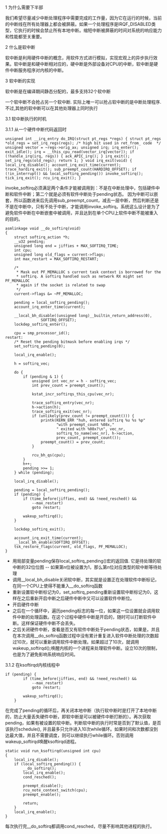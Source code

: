 1 为什么需要下半部

我们希望尽量减少中断处理程序中需要完成的工作量，因为它在运行的时候，当前的中断线在所有处理器上都会被屏蔽。如果一个处理程序是IRQF_DISABLED类型，它执行的时候会禁止所有本地中断。缩短中断被屏蔽的时间对系统的响应能力和性能都至关重要。

2 什么是软中断

软中断是利用硬件中断的概念，用软件方式进行模拟，实现宏观上的异步执行效果。软中断是和硬中断相对应的，硬中断是外部设备对CPU的中断，软中断是硬件中断服务程序对内核的中断。

3 软中断的实现

软中断是在编译期间静态分配的，最多支持32个软中断

一个软中断不会抢占另一个软中断. 实际上唯一可以抢占软中断的是中断处理程序.不过,其他的软中断可以在其他处理器上同时执行

3.1 软中断执行的时机

3.1.1 从一个硬件中断代码返回时

`
unsigned int __irq_entry do_IRQ(struct pt_regs *regs)
{
	struct pt_regs *old_regs = set_irq_regs(regs);
	/* high bit used in ret_from_ code  */
	unsigned vector = ~regs->orig_ax;
	unsigned irq;
	irq_enter();
	exit_idle();
	irq = __this_cpu_read(vector_irq[vector]);
	if (!handle_irq(irq, regs)) {
		ack_APIC_irq();
	}
	irq_exit();
	set_irq_regs(old_regs);
	return 1;
}
void irq_exit(void)
{
	local_irq_disable();
	account_irq_exit_time(current);
	trace_hardirq_exit();
	sub_preempt_count(HARDIRQ_OFFSET);
	if (!in_interrupt() && local_softirq_pending())
		invoke_softirq();
	tick_irq_exit();
	rcu_irq_exit();
}
`

invoke_softirq必须满足两个条件才能被调用到：不是在中断处理中，包括硬件中断和软件中断；第二个就是必须有软件中断处于pending状态。
因为中断可以嵌套，所以函数进来后先调用sub_preempt_count，减去一层中断，然后判断还是不是在中断中，只有不处于中断，才能调用invoke_softirq。系统这么设计是为了避免软件中断在中断嵌套中被调用，并且达到在单个CPU上软件中断不能被重入的目的。

```
asmlinkage void __do_softirq(void)
{
	struct softirq_action *h;
	__u32 pending;
	unsigned long end = jiffies + MAX_SOFTIRQ_TIME;
	int cpu;
	unsigned long old_flags = current->flags;
	int max_restart = MAX_SOFTIRQ_RESTART;

	/*
	 * Mask out PF_MEMALLOC s current task context is borrowed for the
	 * softirq. A softirq handled such as network RX might set PF_MEMALLOC
	 * again if the socket is related to swap
	 */
	current->flags &= ~PF_MEMALLOC;

	pending = local_softirq_pending();
	account_irq_enter_time(current);

	__local_bh_disable((unsigned long)__builtin_return_address(0),
				SOFTIRQ_OFFSET);
	lockdep_softirq_enter();

	cpu = smp_processor_id();
restart:
	/* Reset the pending bitmask before enabling irqs */
	set_softirq_pending(0);

	local_irq_enable();

	h = softirq_vec;

	do {
		if (pending & 1) {
			unsigned int vec_nr = h - softirq_vec;
			int prev_count = preempt_count();

			kstat_incr_softirqs_this_cpu(vec_nr);

			trace_softirq_entry(vec_nr);
			h->action(h);
			trace_softirq_exit(vec_nr);
			if (unlikely(prev_count != preempt_count())) {
				printk(KERN_ERR "huh, entered softirq %u %s %p"
				       "with preempt_count %08x,"
				       " exited with %08x?\n", vec_nr,
				       softirq_to_name[vec_nr], h->action,
				       prev_count, preempt_count());
				preempt_count() = prev_count;
			}

			rcu_bh_qs(cpu);
		}
		h++;
		pending >>= 1;
	} while (pending);

	local_irq_disable();

	pending = local_softirq_pending();
	if (pending) {
		if (time_before(jiffies, end) && !need_resched() &&
		    --max_restart)
			goto restart;

		wakeup_softirqd();
	}

	lockdep_softirq_exit();

	account_irq_exit_time(current);
	__local_bh_enable(SOFTIRQ_OFFSET);
	tsk_restore_flags(current, old_flags, PF_MEMALLOC);
}
```

- 用局部变量pending保存local_softirq_pending()宏的返回值. 它是待处理的软中断的32位位图 -- 如果第n位被设置为1，那么第n位对应类型的软中断等待处理
- 调用__local_bh_disable关闭软中断，其实就是设置正在处理软件中断标记，在同一个CPU上使得不能重入__do_softirq函数
- 重新设置软中断标记为0，set_softirq_pending重新设置软中断标记为0，这样在之后重新开启中断之后硬件中断中又可以设置软件中断位。
- 开启硬件中断
- 之后在一个循环中，遍历pending标志的每一位，如果这一位设置就会调用软件中断的处理函数。在这个过程中硬件中断是开启的，随时可以打断软件中断。这样保证硬件中断不会丢失。
-  之后关闭硬件中断，查看是否又有软件中断处于pending状态，如果是，并且在本次调用__do_softirq函数过程中没有累计重复进入软件中断处理的次数超过10次，就可以重新调用软件中断处理。如果超过了10次，就调用wakeup_softirqd();唤醒内核的一个进程来处理软件中断。设立10次的限制，也是为了避免影响系统响应时间。

3.1.2 在ksoftirqd内核线程中

```
if (pending) {
		if (time_before(jiffies, end) && !need_resched() &&
		    --max_restart)
			goto restart;

		wakeup_softirqd();
	}
```

在完成了pending的循环后，再关闭本地中断（执行软中断时是打开了本地中断的，防止大量丢失硬件中断，即软中断是可以被硬件中断打断的）。再次获取pending，如果有被设置的软中断。判断软中断的执行时常是否到了默认值，是否该执行schedule(), 并且最多只允许进入10次while循环。如果时间和次数都没到达最大值，并且不需要调度，则可以继续执行while循环。否则调用wakeup_softirqd唤醒ksoftirqd进程。

```
static void run_ksoftirqd(unsigned int cpu)
{
	local_irq_disable();
	if (local_softirq_pending()) {
		__do_softirq();
		local_irq_enable();
		cond_resched();

		preempt_disable();
		rcu_note_context_switch(cpu);
		preempt_enable();

		return;
	}
	local_irq_enable();
}
```

每次执行完__do_softirq都调用cond_resched，尽量不影响其他进程的执行。